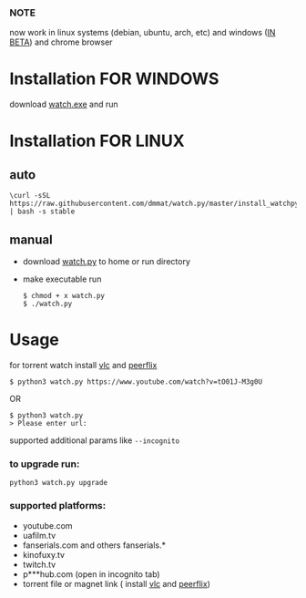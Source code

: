 ### NOTE

now work in linux systems (debian, ubuntu, arch, etc) and windows ([IN BETA](https://github.com/dmmat/watch.py/releases)) and chrome browser

# Installation FOR WINDOWS

download [watch.exe](https://github.com/dmmat/watch.py/releases/download/v1.1.beta/watch.exe) and run


# Installation FOR LINUX

## auto 

```
\curl -sSL https://raw.githubusercontent.com/dmmat/watch.py/master/install_watchpy.sh | bash -s stable
```

## manual 

* download [watch.py](https://raw.githubusercontent.com/dmmat/watch.py/master/watch.py)  to home or run directory 

* make executable run 

    ``` 
    $ chmod + x watch.py 
    $ ./watch.py
    ```


# Usage

for torrent watch install [vlc](https://www.videolan.org/vlc/#download) and [peerflix](https://www.npmjs.com/package/peerflix)

```
$ python3 watch.py https://www.youtube.com/watch?v=tO01J-M3g0U
```

OR 

```
$ python3 watch.py
> Please enter url: 
```


supported additional params like ```--incognito```

### to upgrade run:

``` python3 watch.py upgrade ```

### supported platforms:

- youtube.com
- uafilm.tv
- fanserials.com and others fanserials.*
- kinofuxy.tv
- twitch.tv
- p***hub.com (open in incognito tab)
- torrent file or magnet link ( install [vlc](https://www.videolan.org/vlc/#download) and [peerflix](https://www.npmjs.com/package/peerflix))
